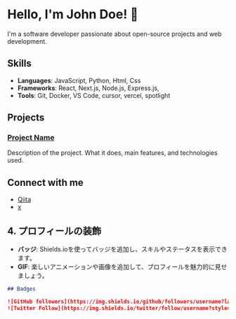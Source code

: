 # Hello, I'm John Doe! 👋

I'm a software developer passionate about open-source projects and web development.

## Skills

- **Languages**: JavaScript, Python, Html, Css
- **Frameworks**: React, Next.js, Node.js, Express.js,
- **Tools**: Git, Docker, VS Code, cursor, vercel, spotlight

## Projects

### [Project Name](https://github.com/username/project)
Description of the project. What it does, main features, and technologies used.

## Connect with me

- [Qiita](https://qiita.com/sghr2020)
- [x](https://x.com/yusuke_datas)
  

## 4. プロフィールの装飾

- **バッジ**: Shields.ioを使ってバッジを追加し、スキルやステータスを表示できます。
- **GIF**: 楽しいアニメーションや画像を追加して、プロフィールを魅力的に見せましょう。

```markdown
## Badges

![GitHub followers](https://img.shields.io/github/followers/username?label=Follow&style=social)
![Twitter Follow](https://img.shields.io/twitter/follow/username?style=social)
